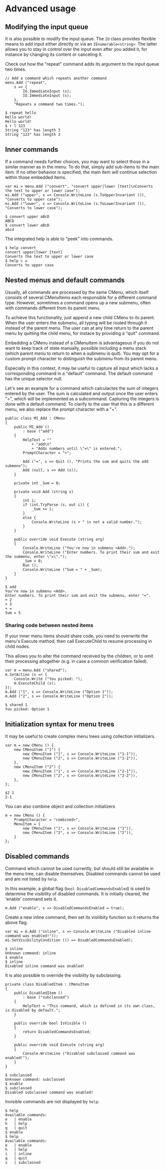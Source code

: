 # Advanced usage

## Modifying the input queue

It is also possible to modify the input queue. The `IO` class provides flexible means to add input either directly or via an `IEnumerable<string>`. The latter allows you to stay in control over the input even after you added it, for instance by changing its content or canceling it.

Check out how the "repeat" command adds its argument to the input queue two times.

	// Add a command which repeats another command
	menu.Add ("repeat",
		s => {
			IO.ImmediateInput (s);
			IO.ImmediateInput (s);
		},
		"Repeats a command two times.");

	$ repeat hello
	Hello world!
	Hello world!
	$ r l 123
	String "123" has length 3
	String "123" has length 3



## Inner commands

If a command needs further choices, you may want to select those in a similar manner as in the menu. To do that, simply add sub-items to the main item. If no other behavior is specified, the main item will continue selection within those embedded items.

	var mi = menu.Add ("convert", "convert upper|lower [text]\nConverts the text to upper or lower case");
	mi.Add ("upper", s => Console.WriteLine (s.ToUpperInvariant ()), "Converts to upper case");
	mi.Add ("lower", s => Console.WriteLine (s.ToLowerInvariant ()), "Converts to lower case");

	$ convert upper aBcD
	ABCD
	$ convert lower aBcD
	abcd

The integrated help is able to "peek" into commands.

	$ help convert
	convert upper|lower [text]
	Converts the text to upper or lower case
	$ help c u
	Converts to upper case



## Nested menus and default commands

Usually, all commands are processed by the same CMenu, which itself consists of several CMenuItems each responsible for a different command type. However, sometimes a command opens up a new submenu, often with commands different from its parent menu.

To achieve this functionality, just append a new child CMenu to its parent. When the user enters the submenu, all typing will be routed through it instead of the parent menu. The user can at any time return to the parent menu by quitting the child menu, for instace by providing a "quit" command.

Embedding a CMenu instead of a CMenuItem is advantageous if you do not want to keep track of state manually, possible including a menu stack (which parent menu to return to when a submenu is quit). You may opt for a custom prompt character to distinguish the submenu from its parent menu.

Especially in this context, it may be useful to capture all input which lacks a corresponding command in a "default" command. The default command has the unique selector null.

Let's see an example for a command which calculactes the sum of integers entered by the user. The sum is calculated and output once the user enters "=", which will be implemented as a subcommand. Capturing the integers is done with a default command. To clarify to the user that this is a different menu, we also replace the prompt character with a "+".

	public class MI_Add : CMenu
	{
		public MI_Add ()
			: base ("add")
		{
			HelpText = ""
				+ "add\n"
				+ "Adds numbers until \"=\" is entered.";
			PromptCharacter = "+";

			Add ("=", s => Quit (), "Prints the sum and quits the add submenu");
			Add (null, s => Add (s));
		}

		private int _Sum = 0;

		private void Add (string s)
		{
			int i;
			if (int.TryParse (s, out i)) {
				_Sum += i;
			}
			else {
				Console.WriteLine (s + " is not a valid number.");
			}
		}

		public override void Execute (string arg)
		{
			Console.WriteLine ("You're now in submenu <Add>.");
			Console.WriteLine ("Enter numbers. To print their sum and exit the submenu, enter \"=\".");
			_Sum = 0;
			Run ();
			Console.WriteLine ("Sum = " + _Sum);
		}
	}

	$ add
	You're now in submenu <Add>.
	Enter numbers. To print their sum and exit the submenu, enter "=".
	+ 2
	+ 3
	+ =
	Sum = 5


### Sharing code between nested items

If your inner menu items should share code, you need to overwrite the menu's Execute method, then call ExecuteChild to resume processing in child nodes.

This allows you to alter the command received by the children, or to omit their processing altogether (e.g. in case a common verification failed).

	var m = menu.Add ("shared");
	m.SetAction (s => {
		Console.Write ("You picked: ");
		m.ExecuteChild (s);
	});
	m.Add ("1", s => Console.WriteLine ("Option 1"));
	m.Add ("2", s => Console.WriteLine ("Option 2"));

	$ shared 1
	You picked: Option 1



## Initialization syntax for menu trees

It may be useful to create complex menu trees using collection initializers.

	var m = new CMenu () {
		new CMenuItem ("1") {
			new CMenuItem ("1", s => Console.WriteLine ("1-1")),
			new CMenuItem ("2", s => Console.WriteLine ("1-2")),
		},
		new CMenuItem ("2") {
			new CMenuItem ("1", s => Console.WriteLine ("2-1")),
			new CMenuItem ("2", s => Console.WriteLine ("2-2")),
		},
	};
	
	$2 1
	2-1

You can also combine object and collection initializers

	m = new CMenu () {
		PromptCharacter = "combined>",
		MenuItem = {
			new CMenuItem ("1", s => Console.WriteLine ("1")),
			new CMenuItem ("2", s => Console.WriteLine ("2")),
		}
	};



## Disabled commands

Command which cannot be used currently, but should still be available in the menu tree, can disable themselves. Disabled commands cannot be used and are not listed by `help`.

In this example, a global flag (`bool DisabledCommandsEnabled`) is used to determine the visibility of disabled commands. It is initially cleared, the 'enable' command sets it.

	m.Add ("enable", s => DisabledCommandsEnabled = true);

Create a new inline command, then set its visilibity function so it returns the above flag.

	var mi = m.Add ("inline", s => Console.WriteLine ("Disabled inline command was enabled!"));
	mi.SetVisibilityCondition (() => DisabledCommandsEnabled);

	$ inline
	Unknown command: inline
	$ enable
	$ inline
	Disabled inline command was enabled!

It is also possible to override the visibility by subclassing.

	private class DisabledItem : CMenuItem
	{
		public DisabledItem ()
			: base ("subclassed")
		{
			HelpText = "This command, which is defined in its own class, is disabled by default.";
		}

		public override bool IsVisible ()
		{
			return DisabledCommandsEnabled;
		}

		public override void Execute (string arg)
		{
			Console.WriteLine ("Disabled subclassed command was enabled!");
		}
	}

	$ subclassed
	Unknown command: subclassed
	$ enable
	$ subclassed
	Disabled subclassed command was enabled!

Invisible commands are not displayed by `help`:

	$ help
	Available commands:
	e   | enable
	h   | help
	q   | quit
	$ enable
	$ help
	Available commands:
	e   | enable
	h   | help
	i   | inline
	q   | quit
	s   | subclassed



